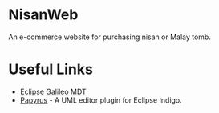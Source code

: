 NisanWeb
========

An e-commerce website for purchasing nisan or Malay tomb.

Useful Links
======
- [Eclipse Galileo MDT](http://www.eclipse.org/downloads/packages/eclipse-modeling-tools-includes-incubating-components/galileor)
- [Papyrus](http://www.eclipse.org/modeling/mdt/papyrus/) - A UML editor plugin for Eclipse Indigo.